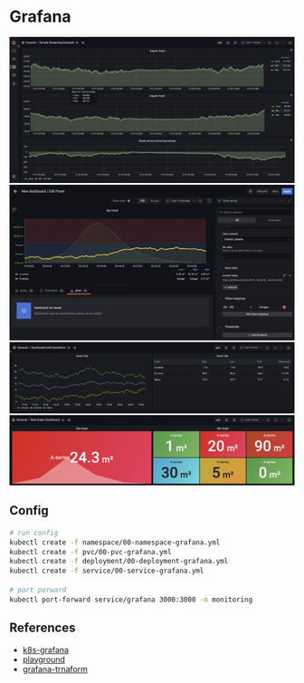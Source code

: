 # Grafana

<img src="./ss/00-db.png">
<img src="./ss/01-graph.png">
<img src="./ss/02-graph-transformation.png">
<img src="./ss/03-graph-stat.png">

## Config

```bash
# run config
kubectl create -f namespace/00-namespace-grafana.yml
kubectl create -f pvc/00-pvc-grafana.yml
kubectl create -f deployment/00-deployment-grafana.yml
kubectl create -f service/00-service-grafana.yml

# port porward
kubectl port-forward service/grafana 3000:3000 -n monitoring
```

## References

- [k8s-grafana](https://grafana.com/docs/grafana/latest/setup-grafana/installation/kubernetes/)
- [playground](https://play.grafana.org/d/000000012/grafana-play-home?orgId=1)
- [grafana-trnaform](https://grafana.com/docs/grafana/v9.0/panels/transform-data/)
